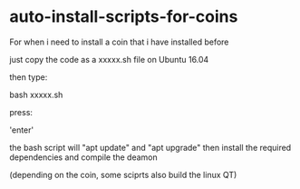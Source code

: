 # auto-install-scripts-for-coins
<p>For when i need to install a coin that i have installed before</p>
<p>just copy the code as a xxxxx.sh file on Ubuntu 16.04</p>
<p>then type:</p>
<p>bash xxxxx.sh</p> 
<p>press:</p>
<p>'enter'</p>
<p>the bash script will "apt update" and "apt upgrade" then install the required dependencies and compile the deamon</p>
<p>(depending on the coin, some sciprts also build the linux QT)</p>
